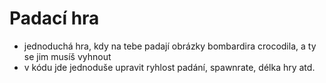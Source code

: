 # Padací hra

- jednoduchá hra, kdy na tebe padají obrázky bombardira crocodila, a ty se jim musíš vyhnout
- v kódu jde jednoduše upravit ryhlost padání, spawnrate, délka hry atd.
